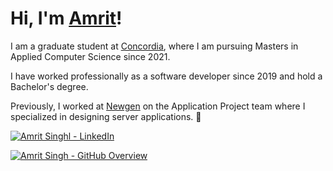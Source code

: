 # Hi, I'm [Amrit](https://www.linkedin.com/in/amritsinghcse/)! 

<!-- <img width="250" src="https://img"> -->

I am a graduate student at [Concordia](https://www.concordia.ca/), where I am pursuing Masters in Applied Computer Science since 2021.

I have worked professionally as a software developer since 2019 and hold a Bachelor's degree.

Previously, I worked at [Newgen](https://newgensoft.com/) on the Application Project team where I specialized in designing server applications. 🌱

<!-- [![Amrit Singh - GitHub - Profile Views](https://komarev.com/ghpvc/?username=amritsinghcse&label=Profile+Views&style=for-the-badge&color=yellow)](https://github.com/amritsinghcse?tab=repositories&sort=stargazers) [![Amrit Singh - Follow on GitHub](https://img.shields.io/github/followers/amritsinghcse?logo=github&style=for-the-badge&color=black)](https://github.com/amritsinghcse?tab=followers) -->

[![Amrit Singhl - LinkedIn](https://img.shields.io/badge/-LinkedIn-0e76a8?style=for-the-badge&logo=Linkedin&logoColor=white)](https://linkedin.com/in/amritsinghcse) 

[![Amrit Singh - GitHub Overview](https://github-readme-stats.vercel.app/api?username=amritsinghcse&show_icons=true&theme=vue-dark&locale=en)](https://github.com/amritsinghcse?tab=repositories&sort=stargazers)
